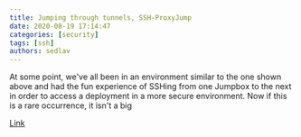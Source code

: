```yaml
---
title: Jumping through tunnels, SSH-ProxyJump
date: 2020-08-19 17:14:47
categories: [security]
tags: [ssh]
authors: sedlav
---
```


At some point, we've all been in an environment similar to the one shown above and had the fun experience of SSHing from one Jumpbox to the next in order to access a deployment in a more secure environment. Now if this is a rare occurrence, it isn't a big

[Link](https://starkandwayne.com/blog/jumping-seamlessly-thorough-tunnels-a-guide-to-ssh-proxy/)
